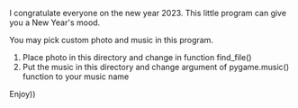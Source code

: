 I congratulate everyone on the new year 2023.
This little program can give you a New Year's mood.

You may pick custom photo and music in this program.
1) Place photo in this directory and change in function find_file()
2) Put the music in this directory and change argument of pygame.music() function to your music name

Enjoy))
